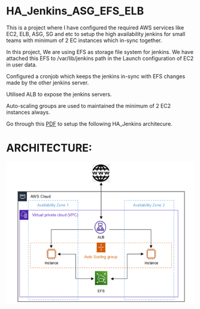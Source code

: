 # HA_Jenkins_ASG_EFS_ELB
This is a project where I have configured the required AWS services like EC2, ELB, ASG, SG and etc to setup the high availability jenkins for small teams with minimum of 2 EC instances which in-sync together. 


In this project, We are using EFS as storage file system for jenkins. We have attached this EFS to /var/lib/jenkins path in the Launch configuration of EC2 in user data. 

Configured a cronjob which keeps the jenkins in-sync with EFS changes made by the other jenkins server.

Utilised ALB to expose the jenkins servers.

Auto-scaling groups are used to maintained the minimum of 2 EC2 instances always.

Go through this <a href="HA_JENKINS.pdf">PDF</a> to setup the following HA_Jenkins architecure.

# ARCHITECTURE:

<img src="Raw_Content/Architecture.PNG">

